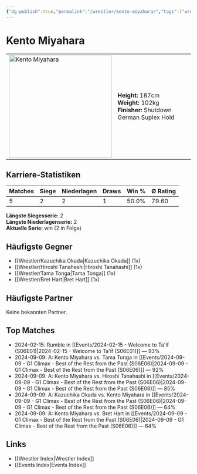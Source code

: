 ```yaml
---
{"dg-publish":true,"permalink":"/wrestler/kento-miyahara/","tags":["wrestler"],"noteIcon":"","created":"2025-08-11T09:33:19.672+02:00"}
---
```



# Kento Miyahara

<table>
<tr>
<td><img src="Kento Miyahara.png" width="280" alt="Kento Miyahara"></td>
<td>
<b>Height:</b> 187cm<br>
<b>Weight:</b> 102kg<br>
<b>Finisher:</b> Shutdown German Suplex Hold<br>
</td>
</tr>
</table>

## Karriere-Statistiken

| Matches | Siege | Niederlagen | Draws | Win % | Ø Rating |
|---------|-------|-------------|-------|-------|-----------|
| 5 | 2 | 2 | 1 | 50.0% | 79.60 |

**Längste Siegesserie:** 2<br>**Längste Niederlagenserie:** 2<br>**Aktuelle Serie:** win (2 in Folge)


## Häufigste Gegner
- [[Wrestler/Kazuchika Okada\|Kazuchika Okada]] (1x)
- [[Wrestler/Hiroshi Tanahashi\|Hiroshi Tanahashi]] (1x)
- [[Wrestler/Tama Tonga\|Tama Tonga]] (1x)
- [[Wrestler/Bret Hart\|Bret Hart]] (1x)

## Häufigste Partner
Keine bekannten Partner.

## Top Matches
- 2024-02-15: Rumble in [[Events/2024-02-15 - Welcome to Ta'if (S06E01)\|2024-02-15 - Welcome to Ta'if (S06E01)]] — 93%
- 2024-09-09: A: Kento Miyahara vs. Tama Tonga in [[Events/2024-09-09 - G1 Climax - Best of the Rest from the Past (S06E06)\|2024-09-09 - G1 Climax - Best of the Rest from the Past (S06E06)]] — 92%
- 2024-09-09: A: Kento Miyahara vs. Hiroshi Tanahashi in [[Events/2024-09-09 - G1 Climax - Best of the Rest from the Past (S06E06)\|2024-09-09 - G1 Climax - Best of the Rest from the Past (S06E06)]] — 85%
- 2024-09-09: A: Kazuchika Okada vs. Kento Miyahara in [[Events/2024-09-09 - G1 Climax - Best of the Rest from the Past (S06E06)\|2024-09-09 - G1 Climax - Best of the Rest from the Past (S06E06)]] — 64%
- 2024-09-09: A: Kento Miyahara vs. Bret Hart in [[Events/2024-09-09 - G1 Climax - Best of the Rest from the Past (S06E06)\|2024-09-09 - G1 Climax - Best of the Rest from the Past (S06E06)]] — 64%

## Links
- [[Wrestler Index\|Wrestler Index]]
- [[Events Index\|Events Index]]
